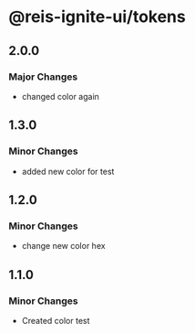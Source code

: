 # @reis-ignite-ui/tokens

## 2.0.0

### Major Changes

- changed color again

## 1.3.0

### Minor Changes

- added new color for test

## 1.2.0

### Minor Changes

- change new color hex

## 1.1.0

### Minor Changes

- Created color test
